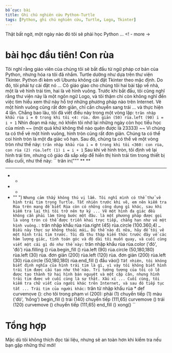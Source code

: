```yaml
---
bố cục: bài
title: Ghi chú nghiên cứu Python-Turtle
tags: [Python, ghi chú nghiên cứu, Turtle, Logo, Tkinter]
---
```


Thật bất ngờ, một ngày nào đó tôi sẽ phải học Python ... <! - more ->

# bài học đầu tiên! Con rùa
Tôi nghĩ rằng giáo viên của chúng tôi sẽ bắt đầu từ ngữ pháp cơ bản của Python, nhưng hóa ra tôi đã nhầm.
Turtle dường như dựa trên thư viện Tkinter. Python đi kèm với Ubuntu không cài đặt Tkinter theo mặc định. Do đó, tôi phải tự cài đặt nó ...
Cô giáo giao cho chúng tôi hai bài tập về nhà, một là vẽ hình trái tim, hai là vẽ hình vuông. Trước khi bắt đầu, tôi cũng nghĩ rằng thư viện này là một ngôn ngữ Logo, và tôi thậm chí còn không nghĩ đến việc tìm hiểu xem thứ này hỗ trợ những phương pháp nào trên Internet. Vẽ một hình vuông cũng rất đơn giản, chỉ cần chuyển sang trái ... và thực hiện 4 lần. Chẳng bao lâu, tôi đã viết điều này trong một vòng lặp:
`` trăn
nhập khẩu rùa
i = 0
trong khi tôi <4:
rùa. đơn giản (50)
rùa.left (90)
i = i + 1
``
Nhìn đoạn mã này, nó khiến tôi nhớ lại những ngày còn học tiểu học của mình ~~ (một quá khứ không thể nào quên được là 23333) ~~ Vì chúng ta có thể vẽ một hình vuông, hình tròn cũng rất đơn giản. Chúng ta có thể coi hình tròn là một đa giác vô hạn. Sau đó, chúng ta có thể vẽ một vòng tròn như thế này:
`` trăn
nhập khẩu rùa
i = 0
trong khi tôi <360:
con rùa, con rùa (2)
rùa.left (1)
i = i + 1
``
Sau khi vẽ hình tròn, tôi định vẽ lại hình trái tim, nhưng cô giáo đã sắp xếp để hiển thị hình trái tim trong thiết bị đầu cuối, như thế này:
`` trăn
in(""" ** **
* * *
* *
* *
* "" ")
  ``
  Nhưng cảm thấy không thú vị lắm. Tôi nghĩ mình có thể thử vẽ hình trái tim trong Turtle. Tất nhiên trước khi vẽ, em nên kiểm tra Rùa trên mạng để biết Rùa còn có những công dụng gì khác, sau khi kiểm tra lại thì tôi trở nên tự kỷ ... Vẽ một hình đa giác đều không cần phải làm từng bước một đâu. là một phương pháp được gọi là vòng tròn có thể được triển khai trực tiếp, chẳng hạn như vẽ một hình vuông.:
  `` trăn
  nhập khẩu rùa
  rùa.right (45)
  rùa.circle (100.360,4)
  ``
  … Điều này thực sự không thoải mái… Dù thế nào đi nữa, hãy để tôi vẽ một hình trái tim trước. Tôi đã thu thập kiến ​​thức trước đây về các hàm lượng giác, tính toán góc và độ dài tôi muốn quay, và cuối cùng viết một cái gì đó như thế này:
  `` trăn
  nhập khẩu rùa
  rùa.color ('đỏ', 'đỏ')
  rùa.filling ()
  rùa.begin_fill ()
  rùa.left (90)
  rùa.circle (50,180,180)
  rùa.left (30)
  rùa. đơn giản (200)
  rùa.left (120)
  rùa. đơn giản (200)
  rùa.left (30)
  rùa.circle (50,180,180)
  rùa.end_fill ()
  đầu vào()
  ``
  Tất nhiên, tôi không biết định nghĩa của hình trái tim là gì, vì vậy tôi không biết hình trái tim được cấu tạo như thế nào. Trí tưởng tượng của tôi có lẽ được tạo thành từ hai hình bán nguyệt và một cặp cân, nhưng hình trái tim được vẽ cuối cùng là sự thật. Xấu xí ...
  Cuối cùng, tôi kiểm tra chữ viết của người khác trên Internet, và sau đó tiếp tục tắt ...
  Trái tim của người khác:
  `` trăn
  từ nhập khẩu rùa *
  def curvemove ():
  cho tôi trong phạm vi (200):
  phải (1)
  chuyển tiếp (1)
  màu ('đỏ', 'hồng')
  begin_fill ()
  trái (140)
  chuyển tiếp (111,65)
  curvemove ()
  trái (120)
  curvemove ()
  chuyển tiếp (111,65)
  end_fill ()
  xong()
  ``

# Tổng hợp
Mặc dù tôi không thích đọc tài liệu, nhưng sẽ an toàn hơn khi kiểm tra nếu bạn gặp những thứ mới!
